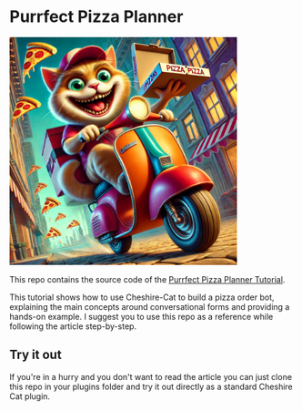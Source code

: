 # Purrfect Pizza Planner

<img width="400" src="./assets/pizza_cat2.webp"/>

This repo contains the source code of the [Purrfect Pizza Planner Tutorial](https://cheshirecat.ai/blog/).

This tutorial shows how to use Cheshire-Cat to build a pizza order bot, explaining the main concepts around
conversational forms and providing a hands-on example. I suggest you to use this repo as a reference while following 
the article step-by-step.

## Try it out

If you're in a hurry and you don't want to read the article you can just clone this repo in your plugins
folder and try it out directly as a standard Cheshire Cat plugin.

